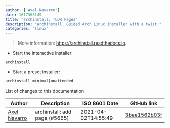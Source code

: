 ```yaml
---
author: ['Axel Navarro']
date: 1617368149
title: "archinstall, TLDR Pages"
description: "archinstall, Guided Arch Linux installer with a twist."
categories: "linux"
---
```

> More information: <https://archinstall.readthedocs.io>.

- Start the interactive installer:

```bash
archinstall
```

- Start a preset installer:

```bash
archinstall minimal|unattended
```
List of changes to this documentation


Author | Description | ISO 8601 Date | GitHub link
------|-----|-----|-----
[Axel Navarro](mailto:navarroaxel@gmail.com) | archinstall: add page (#5665) | 2021-04-02T14:55:49 | [3bee1562b03f](https://github.com/tldr-pages/tldr/commit/3bee1562b03fdce3674cec6f1619fd0a4f057f7d)

